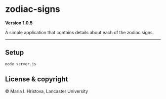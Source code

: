 # zodiac-signs

**Version 1.0.5**

A simple application that contains details about each of the zodiac signs.

---  

## Setup
```
node server.js
```

## License & copyright

© Maria I. Hristova, Lancaster University
